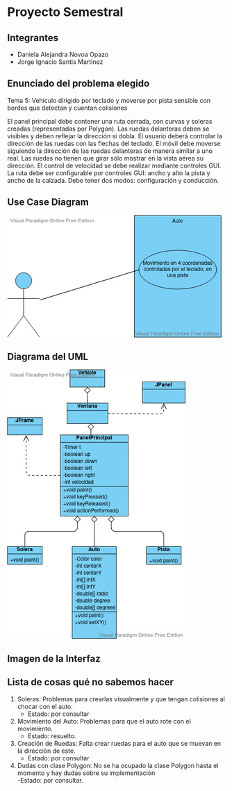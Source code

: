 # Proyecto Semestral
## Integrantes  

- Daniela Alejandra Novoa Opazo
- Jorge Ignacio Santis Martinez
 
 ## Enunciado del problema elegido  
 Tema 5: Vehículo dirigido por teclado y moverse por pista sensible con bordes que detectan y cuentan colisiones  
 
El panel principal debe contener una ruta cerrada, con curvas y soleras creadas (representadas por Polygon). Las ruedas delanteras deben se visibles y deben reflejar la dirección si dobla. El usuario deberá controlar la dirección de las ruedas con las flechas del teclado. El móvil debe moverse siguiendo la dirección de las ruedas delanteras de manera similar a uno real. Las ruedas no tienen que girar sólo mostrar en la vista aérea su dirección. El control de velocidad se debe realizar mediante controles GUI. La ruta debe ser configurable por controles GUI: ancho y alto la pista y ancho de la calzada. Debe tener dos modos: configuración y conducción.  

## Use Case Diagram  
  
  ![](CasosDeUso.png)  
    
 ## Diagrama del UML  
   
  ![](ProyectoVehicle(1).jpg)  
    
  ## Imagen de la Interfaz  
    
  ## Lista de cosas qué no sabemos hacer  
  1. Soleras: Problemas para crearlas visualmente y que tengan colisiones al chocar con el auto.  
     - Estado: por consultar  
  2. Movimiento del Auto: Problemas para que el auto rote con el movimiento.  
      - Estado: resuelto.  
  3. Creación de Ruedas: Falta crear ruedas para el auto que se muevan en la dirección de este.  
      - Estado: por consultar  
  4. Dudas con clase Polygon: No se ha ocupado la clase Polygon hasta el momento y hay dudas sobre su implementación  
       -Estado: por consultar.
